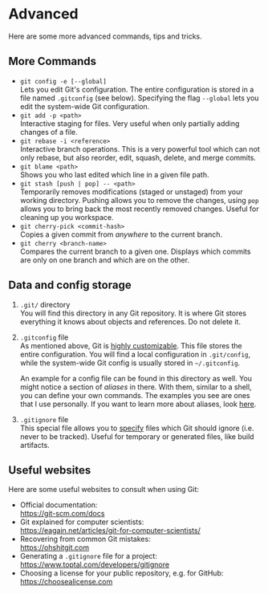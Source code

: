 # Advanced

Here are some more advanced commands, tips and tricks.

## More Commands

- `git config -e [--global]` \
    Lets you edit Git's configuration. The entire configuration is stored
    in a file named `.gitconfig` (see below). Specifying the flag `--global`
    lets you edit the system-wide Git configuration.
- `git add -p <path>` \
    Interactive staging for files. Very useful when only partially adding
    changes of a file.
- `git rebase -i <reference>` \
    Interactive branch operations. This is a very powerful tool which can not
    only rebase, but also reorder, edit, squash, delete, and merge commits.
- `git blame <path>` \
    Shows you who last edited which line in a given file path.
- `git stash [push | pop] -- <path>` \
    Temporarily removes modifications (staged or unstaged) from your working
    directory. Pushing allows you to remove the changes, using `pop` allows
    you to bring back the most recently removed changes. Useful for cleaning
    up you workspace.
- `git cherry-pick <commit-hash>` \
    Copies a given commit from _anywhere_ to the current branch.
- `git cherry <branch-name>` \
    Compares the current branch to a given one. Displays which commits are only
    on one branch and which are on the other.


## Data and config storage

1. `.git/` directory \
    You will find this directory in any Git repository. It is where Git stores
    everything it knows about objects and references. Do not delete it.

2. `.gitconfig` file \
    As mentioned above, Git is [highly customizable](https://git-scm.com/docs/git-config).
    This file stores the entire configuration. You will find a local
    configuration in `.git/config`, while the system-wide Git config is usually
    stored in `~/.gitconfig`.

    An example for a config file can be found in this directory as well. You
    might notice a section of _aliases_ in there. With them, similar to a shell,
    you can define your own commands. The examples you see are ones that I use
    personally. If you want to learn more about aliases, look [here](https://git-scm.com/docs/git-config#Documentation/git-config.txt-alias).

3. `.gitignore` file \
    This special file allows you to [specify](https://git-scm.com/docs/gitignore)
    files which Git should ignore (i.e. never to be tracked). Useful for
    temporary or generated files, like build artifacts.

## Useful websites

Here are some useful websites to consult when using Git:

- Official documentation: \
    https://git-scm.com/docs
- Git explained for computer scientists: \
    https://eagain.net/articles/git-for-computer-scientists/
- Recovering from common Git mistakes: \
    https://ohshitgit.com
- Generating a `.gitignore` file for a project: \
    https://www.toptal.com/developers/gitignore
- Choosing a license for your public repository, e.g. for GitHub: \
    https://choosealicense.com

